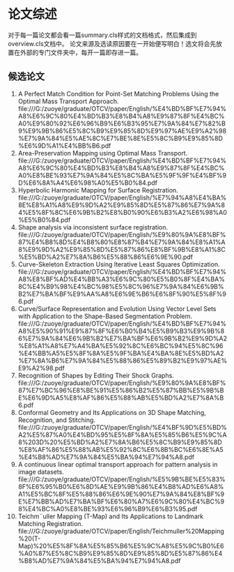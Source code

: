 # 论文综述

对于每一篇论文都会看一篇summary.cls样式的文档格式，然后集成到overview.cls文档中。
论文来源及选读原因要在一开始便写明白！选文将会先放置在外部的专门文件夹中，每开一篇即存进一篇。

## 候选论文

1. A Perfect Match Condition for Point-Set Matching Problems Using the Optimal Mass Transport Approach. file:///G:/zuoye/graduate/OTCV/paper/English/%E4%BD%BF%E7%94%A8%E6%9C%80%E4%BD%B3%E8%B4%A8%E9%87%8F%E4%BC%A0%E9%80%92%E6%96%B9%E6%B3%95%E7%9A%84%E7%82%B9%E9%9B%86%E5%8C%B9%E9%85%8D%E9%97%AE%E9%A2%98%E7%9A%84%E5%AE%8C%E7%BE%8E%E5%8C%B9%E9%85%8D%E6%9D%A1%E4%BB%B6.pdf
2. Area-Preservation Mapping using Optimal Mass Transport. file:///G:/zuoye/graduate/OTCV/paper/English/%E4%BD%BF%E7%94%A8%E6%9C%80%E4%BD%B3%E8%B4%A8%E9%87%8F%E4%BC%A0%E8%BE%93%E7%9A%84%E5%8C%BA%E5%9F%9F%E4%BF%9D%E6%8A%A4%E6%98%A0%E5%B0%84.pdf
3. Hyperbolic Harmonic Mapping for Surface Registration. file:///G:/zuoye/graduate/OTCV/paper/English/%E7%94%A8%E4%BA%8E%E8%A1%A8%E9%9D%A2%E9%85%8D%E5%87%86%E7%9A%84%E5%8F%8C%E6%9B%B2%E8%B0%90%E6%B3%A2%E6%98%A0%E5%B0%84.pdf
4. Shape analysis via inconsistent surface registration. file:///G:/zuoye/graduate/OTCV/paper/English/%E9%80%9A%E8%BF%87%E4%B8%8D%E4%B8%80%E8%87%B4%E7%9A%84%E8%A1%A8%E9%9D%A2%E9%85%8D%E5%87%86%E8%BF%9B%E8%A1%8C%E5%BD%A2%E7%8A%B6%E5%88%86%E6%9E%90.pdf
5. Curve-Skeleton Extraction Using Iterative Least Squares Optimization. file:///G:/zuoye/graduate/OTCV/paper/English/%E4%BD%BF%E7%94%A8%E8%BF%AD%E4%BB%A3%E6%9C%80%E5%B0%8F%E4%BA%8C%E4%B9%98%E4%BC%98%E5%8C%96%E7%9A%84%E6%9B%B2%E7%BA%BF%E9%AA%A8%E6%9E%B6%E6%8F%90%E5%8F%96.pdf
6. Curve/Surface Representation and Evolution Using Vector Level Sets with Application to the Shape-Based Segmentation Problem. file:///G:/zuoye/graduate/OTCV/paper/English/%E4%BD%BF%E7%94%A8%E5%90%91%E9%87%8F%E6%B0%B4%E5%B9%B3%E9%9B%86%E7%9A%84%E6%9B%B2%E7%BA%BF%E6%9B%B2%E9%9D%A2%E8%A1%A8%E7%A4%BA%E5%92%8C%E6%BC%94%E5%8C%96%E4%BB%A5%E5%8F%8A%E5%9F%BA%E4%BA%8E%E5%BD%A2%E7%8A%B6%E7%9A%84%E5%88%86%E5%89%B2%E9%97%AE%E9%A2%98.pdf
7. Recognition of Shapes by Editing Their Shock Graphs. file:///G:/zuoye/graduate/OTCV/paper/English/%E9%80%9A%E8%BF%87%E7%BC%96%E8%BE%91%E5%86%B2%E5%87%BB%E5%9B%BE%E6%9D%A5%E8%AF%86%E5%88%AB%E5%BD%A2%E7%8A%B6.pdf
8. Conformal Geometry and Its Applications on 3D Shape Matching, Recognition, and Stitching. file:///G:/zuoye/graduate/OTCV/paper/English/%E4%BF%9D%E5%BD%A2%E5%87%A0%E4%BD%95%E5%8F%8A%E5%85%B6%E5%9C%A8%203D%20%E5%BD%A2%E7%8A%B6%E5%8C%B9%E9%85%8D%E8%AF%86%E5%88%AB%E5%92%8C%E6%8B%BC%E6%8E%A5%E4%B8%AD%E7%9A%84%E5%BA%94%E7%94%A8.pdf
9. A continuous linear optimal transport approach for pattern analysis in image datasets. file:///G:/zuoye/graduate/OTCV/paper/English/%E5%9B%BE%E5%83%8F%E6%95%B0%E6%8D%AE%E9%9B%86%E4%B8%AD%E6%A8%A1%E5%BC%8F%E5%88%86%E6%9E%90%E7%9A%84%E8%BF%9E%E7%BB%AD%E7%BA%BF%E6%80%A7%E6%9C%80%E4%BC%98%E4%BC%A0%E8%BE%93%E6%96%B9%E6%B3%95.pdf
10. Teichm¨uller Mapping (T-Map) and Its Applications to Landmark Matching Registration. file:///G:/zuoye/graduate/OTCV/paper/English/Teichmuller%20Mapping%20(T-Map)%20%E5%8F%8A%E5%85%B6%E5%9C%A8%E5%9C%B0%E6%A0%87%E5%8C%B9%E9%85%8D%E9%85%8D%E5%87%86%E4%B8%AD%E7%9A%84%E5%BA%94%E7%94%A8.pdf

